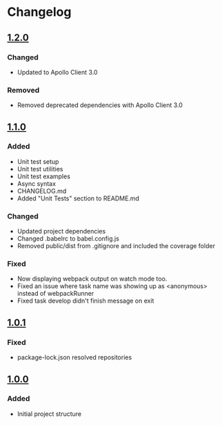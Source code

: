 # Changelog
## [1.2.0]((https://github.com/kaanozcan/generator-react-apollo-universal/compare/v1.1.0...v1.2.0))
### Changed
- Updated to Apollo Client 3.0

### Removed
- Removed deprecated dependencies with Apollo Client 3.0

## [1.1.0]((https://github.com/kaanozcan/generator-react-apollo-universal/compare/v1.0.1...v1.1.0))
### Added
- Unit test setup
- Unit test utilities
- Unit test examples
- Async syntax
- CHANGELOG.md
- Added "Unit Tests" section to README.md

### Changed
- Updated project dependencies
- Changed .babelrc to babel.config.js
- Removed public/dist from .gitignore and included the coverage folder

### Fixed
- Now displaying webpack output on watch mode too.
- Fixed an issue where task name was showing up as \<anonymous\> instead of webpackRunner
- Fixed task develop didn't finish message on exit

## [1.0.1](https://github.com/kaanozcan/generator-react-apollo-universal/compare/v1.0.0...v1.0.1)
### Fixed
- package-lock.json resolved repositories

## [1.0.0](https://github.com/kaanozcan/generator-react-apollo-universal/releases/tag/v1.0.0)
### Added
- Initial project structure
